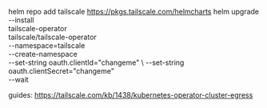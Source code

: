helm repo add tailscale https://pkgs.tailscale.com/helmcharts
helm upgrade \
  --install \
  tailscale-operator \
  tailscale/tailscale-operator \
  --namespace=tailscale \
  --create-namespace \
  --set-string oauth.clientId="changeme" \ 
  --set-string oauth.clientSecret="changeme" \
  --wait

  guides: https://tailscale.com/kb/1438/kubernetes-operator-cluster-egress
